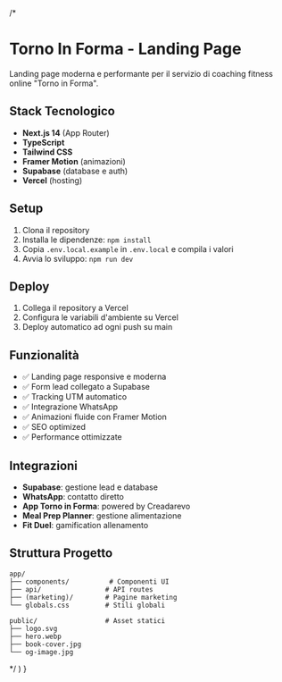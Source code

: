 /*
# Torno In Forma - Landing Page

Landing page moderna e performante per il servizio di coaching fitness online "Torno in Forma".

## Stack Tecnologico

- **Next.js 14** (App Router)
- **TypeScript**
- **Tailwind CSS**
- **Framer Motion** (animazioni)
- **Supabase** (database e auth)
- **Vercel** (hosting)

## Setup

1. Clona il repository
2. Installa le dipendenze: `npm install`
3. Copia `.env.local.example` in `.env.local` e compila i valori
4. Avvia lo sviluppo: `npm run dev`

## Deploy

1. Collega il repository a Vercel
2. Configura le variabili d'ambiente su Vercel
3. Deploy automatico ad ogni push su main

## Funzionalità

- ✅ Landing page responsive e moderna
- ✅ Form lead collegato a Supabase
- ✅ Tracking UTM automatico
- ✅ Integrazione WhatsApp
- ✅ Animazioni fluide con Framer Motion
- ✅ SEO optimized
- ✅ Performance ottimizzate

## Integrazioni

- **Supabase**: gestione lead e database
- **WhatsApp**: contatto diretto
- **App Torno in Forma**: powered by Creadarevo
- **Meal Prep Planner**: gestione alimentazione
- **Fit Duel**: gamification allenamento

## Struttura Progetto

```
app/
├── components/          # Componenti UI
├── api/                # API routes
├── (marketing)/        # Pagine marketing
└── globals.css         # Stili globali

public/                 # Asset statici
├── logo.svg
├── hero.webp
├── book-cover.jpg
└── og-image.jpg
```
*/</section>
  )
}